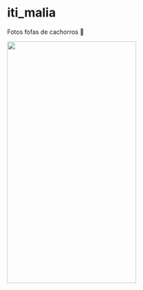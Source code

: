 # iti_malia

Fotos fofas de cachorros 🥰

<img src="assets/gif/itimalia.gif" width="300" height="560"/>